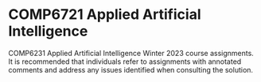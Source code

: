 # COMP6721 Applied Artificial Intelligence

COMP6231 Applied Artificial Intelligence Winter 2023 course assignments. It is recommended that individuals refer to assignments with annotated comments and address any issues identified when consulting the solution.
